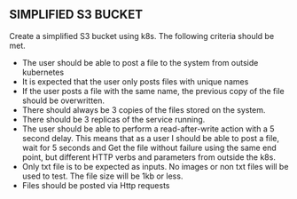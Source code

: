 ## SIMPLIFIED S3 BUCKET
Create a simplified S3 bucket using k8s. The following criteria should be met.
- The user should be able to post a file to the system from outside kubernetes
- It is expected that the user only posts files with unique names
- If the user posts a file with the same name, the previous copy of the file should be overwritten.
- There should always be 3 copies of the files stored on the system.
- There should be 3 replicas of the service running.
- The user should be able to perform a read-after-write action with a 5 second delay. This means that as a user I should be able to post a file, wait for 5 seconds and Get the file without failure using the same end point, but different HTTP verbs and parameters from outside the k8s. 
- Only txt file is to be expected as inputs. No images or non txt files will be used to test. The file size will be 1kb or less.
- Files should be posted via Http requests
